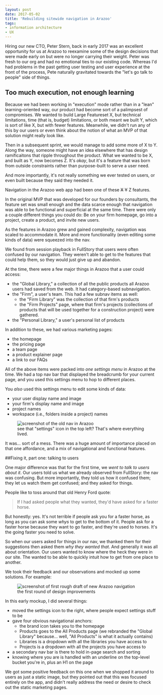 ```yaml
---
layout: post
date: 2017-05-02
title: 'Rebuilding sitewide navigation in Arazoo'
tags:
- information architecture
- UX
---
```


Hiring our new CTO, Peter Stern, back in early 2017 was an excellent opportunity for us at Arazoo to reexamine some of the design decisions that were made early on but were no longer carrying their weight. Peter was fresh to our org and had no emotional ties to our existing code. Whereas I'd had problems in the past getting user testing and user experience at the front of the process, Pete naturally gravitated towards the "let's go talk to people" side of things.

## Too much execution, not enough learning

Because we had been working in "execution" mode rather than in a "lean" learning-oriented way, our product had become sort of a palimpsest of compromises. We wanted to build Large Featureset X, but technical limitations, time (that is, budget) limitations, or both meant we built Y, which is sort of like X, but with fewer features. Meanwhile, we didn't run any of this by our users or even think about the notion of what an MVP of that solution might really look like.

Then in a subsequent sprint, we would manage to add some more of X to Y. Along the way, someone might have an idea elsewhere that has design ramificaitons that ripple throughout the product. What we wanted to be X, and built as Y, now becomes Z. It's _okay_, but it's a feature that was born from outside constraints rather than purpose-built to serve a user need.

And more importantly, it's not really something we ever tested on users, or even built because they said they needed it.

Navigation in the Arazoo web app had been one of these ~~X~~ ~~Y~~ Z features.

In the original MVP that was developed for our founders by consultants, the feature set was small enough and the data scarce enough that navigation was able to be functional and superficial at the same time. There were only a couple different things you could do: Be on your firm homepage, go into a project, create a product, and invite new users.

As the features in Arazoo grew and gained complexity, navigation was scaled to accommodate it. More and more functionality (even editing some kinds of data) were squeezed into the nav.

We found from session playback in FullStory that users were often confused by our navigation. They weren't able to get to the features that could help them, so they would just give up and abandon.

At the time, there were a few major things in Arazoo that a user could access:

- the "Global Library," a collection of all the public products all Arazoo users had saved from the web. It had category-based subnavigation.
- the "Firm", a user's team. This had a few subnav items as well: 
  - the "Firm Library" was the collection of that firm's products
  - the "Firm Projects" page, where that firm's projects (collections of products that will be used together for a construction project) were gathered. 
- the "Personal Library," a user's personal list of products

In addition to these, we had various marketing pages:

- the homepage
- the pricing page
- a team page
- a product explainer page
- a link to our FAQs

All of the above items were packed into _one settings menu_ in Arazoo at the time. We had a top nav bar that displayed the breadcrumb for your current page, and you used this settings menu to hop to different places.

You _also_ used this settings menu to edit some kinds of data:

- your user display name and image
- your firm's display name and image
- project names
- workspace (i.e., folders inside a project) names

<figure>
  <img src="{{ site.github.baseurl }}/images/2018/05/13/old-nav.png" alt="screenshot of the old nav in Arazoo" />
  <figcaption>see that "settings" icon in the top left? That's where everything lived.</figcaption>
</figure>

It was... sort of a mess. There was a huge amount of importance placed on that one affordance, and a mix of navigational and functional features.

##Fixing it, part one: talking to users

One major difference was that for the first time, we _went to talk to users about it_. Our users told us what we already observed from FullStory: the nav was confusing. But more importantly, they told us how it confused them; they let us watch them get confused; and they asked for things.

People like to toss around that old Henry Ford quote:

> If I had asked people what they wanted, they'd have asked for a faster horse.

But honestly: yes. It's not terrible if people ask you for a faster horse, as long as you can ask some _whys_ to get to the bottom of it. People ask for a faster horse because they want to go faster, and they're used to horses. It's the going faster you need to solve. 

So when our users asked for things in our nav, we thanked them for their suggestions then asked them _why they wanted that_. And generally it was all about orientation. Our users wanted to know where the heck they were in our site. The wanted to be able to quickly intuit how to get from one place to another. 

We took their feedback and our observations and mocked up some solutions. For example:

<figure>
  <img src="{{ site.github.baseurl }}/images/2018/05/13/new-nav-1.png" alt="screenshot of first rough draft of new Arazoo navigation" />
  <figcaption>the first round of design improvements</figcaption>
</figure>

In this early mockup, I did several things:
- moved the settings icon to the right, where people expect settings stuff to be
- gave four obvious navigational anchors:
  - the brand icon takes you to the homepage
  - Products goes to the All Products page (we rebranded the "Global Library" because... well, "All Products" is what it actually contains)
  - Libraries is a dropdown with all the libraries you have access to
  - Projects is a dropdown with all the projects you have access to
- a secondary nav bar is there to hold in-page search and sorting
- knowing where you are is handled with an underline on the top-level bucket you're in, plus an H1 on the page

We got some positive feedback on this one when we shopped it around to users as just a static image, but they pointed out that this was focused entirely on the app, and didn't really address the need or desire to check out the static marketing pages. 